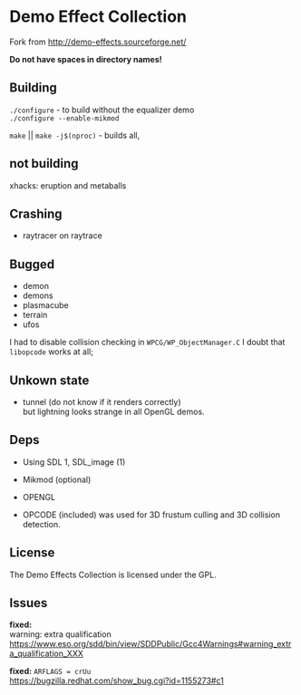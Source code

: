 # Demo Effect Collection

Fork from <http://demo-effects.sourceforge.net/>

**Do not have spaces in directory names!**

## Building
`./configure` - to build without the equalizer demo  
`./configure --enable-mikmod`  

`make` || `make -j$(nproc)` - builds all,  

## not building

xhacks: eruption and metaballs

## Crashing

- raytracer on raytrace

## Bugged

- demon
- demons
- plasmacube
- terrain
- ufos

I had to disable collision checking in `WPCG/WP_ObjectManager.C` I doubt that `libopcode` works at all;

## Unkown state

- tunnel (do not know if it renders correctly)  
but lightning looks strange in all OpenGL demos.

## Deps

- Using SDL 1, SDL_image (1)
- Mikmod (optional)

- OPENGL
- OPCODE (included) was used for 3D frustum culling and 3D collision detection.

## License

The Demo Effects Collection is licensed under the GPL.

## Issues

**fixed:**  
warning: extra qualification  
https://www.eso.org/sdd/bin/view/SDDPublic/Gcc4Warnings#warning_extra_qualification_XXX

**fixed:**
`ARFLAGS = crUu`  
https://bugzilla.redhat.com/show_bug.cgi?id=1155273#c1

